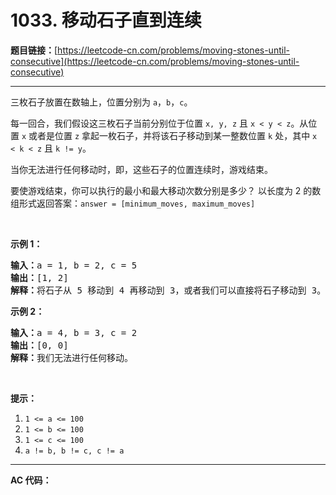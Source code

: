 # 1033. 移动石子直到连续

**题目链接：**[https://leetcode-cn.com/problems/moving-stones-until-consecutive](https://leetcode-cn.com/problems/moving-stones-until-consecutive)

---

<div class="content__1Y2H">
 <div class="notranslate">
  <p>三枚石子放置在数轴上，位置分别为 <code>a</code>，<code>b</code>，<code>c</code>。</p> 
  <p>每一回合，我们假设这三枚石子当前分别位于位置 <code>x, y, z</code> 且 <code>x &lt; y &lt; z</code>。从位置 <code>x</code> 或者是位置 <code>z</code> 拿起一枚石子，并将该石子移动到某一整数位置 <code>k</code> 处，其中 <code>x &lt; k &lt; z</code> 且 <code>k != y</code>。</p> 
  <p>当你无法进行任何移动时，即，这些石子的位置连续时，游戏结束。</p> 
  <p>要使游戏结束，你可以执行的最小和最大移动次数分别是多少？ 以长度为 2 的数组形式返回答案：<code>answer = [minimum_moves, maximum_moves]</code></p> 
  <p>&nbsp;</p> 
  <p><strong>示例 1：</strong></p> 
  <pre class="language-text"><strong>输入：</strong>a = 1, b = 2, c = 5
<strong>输出：</strong>[1, 2]
<strong>解释：</strong>将石子从 5 移动到 4 再移动到 3，或者我们可以直接将石子移动到 3。
</pre> 
  <p><strong>示例 2：</strong></p> 
  <pre class="language-text"><strong>输入：</strong>a = 4, b = 3, c = 2
<strong>输出：</strong>[0, 0]
<strong>解释：</strong>我们无法进行任何移动。
</pre> 
  <p>&nbsp;</p> 
  <p><strong>提示：</strong></p> 
  <ol> 
   <li><code>1 &lt;= a &lt;= 100</code></li> 
   <li><code>1 &lt;= b &lt;= 100</code></li> 
   <li><code>1 &lt;= c &lt;= 100</code></li> 
   <li><code>a != b, b != c, c != a</code></li> 
  </ol> 
 </div>
</div>

---

**AC 代码：**

```java

```